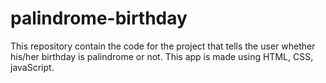 # palindrome-birthday
This repository contain the code for the project that tells the user whether his/her birthday is palindrome or not. This app is made using HTML, CSS, javaScript.
